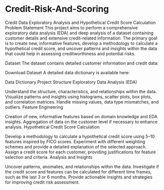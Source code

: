 # Credit-Risk-And-Scoring

Credit Data Exploratory Analysis and Hypothetical Credit Score Calculation
Problem Statement
This project aims to perform a comprehensive exploratory data analysis (EDA) and deep analysis of a dataset containing customer details and extensive credit-related information. The primary goal is to create new, informative features, develop a methodology to calculate a hypothetical credit score, and uncover patterns and insights within the data that could help in assessing creditworthiness and potential risks.

Dataset
The dataset contains detailed customer information and credit data:

Download Dataset
A detailed data dictionary is available here:

Data Dictionary
Project Structure
Exploratory Data Analysis (EDA)

Understand the structure, characteristics, and relationships within the data.
Visualize patterns and insights using histograms, scatter plots, box plots, and correlation matrices.
Handle missing values, data type mismatches, and outliers.
Feature Engineering

Creation of new, informative features based on domain knowledge and EDA insights.
Aggregation of data on the customer level if necessary to enhance analysis.
Hypothetical Credit Score Calculation

Develop a methodology to calculate a hypothetical credit score using 5–10 features inspired by FICO scores.
Experiment with different weighting schemes and provide a detailed explanation of the selected approach.
Assign a credit score for each customer, providing justifications for feature selection and criteria.
Analysis and Insights

Uncover patterns, anomalies, and relationships within the data.
Investigate if the credit score and features can be calculated for different time frames, such as the last 3 or 6 months.
Provide actionable insights and strategies for improving credit risk assessment.
